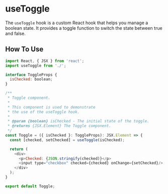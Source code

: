 # useToggle

The `useToggle` hook is a custom React hook that helps you manage a boolean state. It provides a toggle function to switch the state between true and false.

## How To Use

```js
import React, { JSX } from 'react';
import useToggle from './';

interface ToggleProps {
  isChecked: boolean;
}

/**
 * Toggle component.
 *
 * This component is used to demonstrate
 * the use of the useToggle hook.
 *
 * @param {boolean} isChecked - The initial state of the toggle.
 * @returns {JSX.Element} The Toggle component.
 */
const Toggle = ({ isChecked }: ToggleProps): JSX.Element => {
  const [checked, setChecked] = useToggle(isChecked);

  return (
    <div>
      <p>Checked: {JSON.stringify(checked)}</p>
      <input type="checkbox" checked={checked} onChange={setChecked}/>
    </div>
  );
}

export default Toggle;
```
